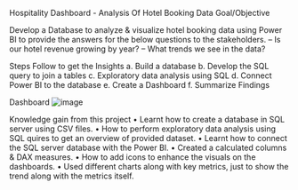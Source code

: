 Hospitality Dashboard - Analysis Of Hotel Booking Data
Goal/Objective

Develop a Database to analyze & visualize hotel booking data using Power BI to provide the 
answers for the below questions to the stakeholders. – Is our hotel revenue growing by 
year? – What trends we see in the data?

Steps Follow to get the Insights
a.	Build a database
b.	Develop the SQL query to join a tables
c.	Exploratory data analysis using SQL
d.	Connect Power BI to the database
e.	Create a Dashboard
f.	Summarize Findings

Dashboard
![image](https://github.com/user-attachments/assets/19f8899c-f23b-4158-abde-1b5c15fea2e3)

Knowledge gain from this project
• Learnt how to create a database in SQL server using CSV files. 
• How to perform exploratory data analysis using SQL quires to get an overview of provided dataset. 
• Learnt how to connect the SQL server database with the Power BI. 
• Created a calculated columns & DAX measures. 
• How to add icons to enhance the visuals on the dashboards. 
• Used different charts along  with key metrics, just to show the trend along with the     metrics itself.

